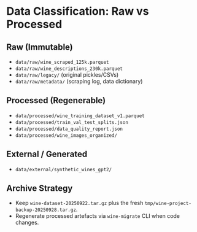 # Data Classification: Raw vs Processed

## Raw (Immutable)
- `data/raw/wine_scraped_125k.parquet`
- `data/raw/wine_descriptions_230k.parquet`
- `data/raw/legacy/` (original pickles/CSVs)
- `data/raw/metadata/` (scraping log, data dictionary)

## Processed (Regenerable)
- `data/processed/wine_training_dataset_v1.parquet`
- `data/processed/train_val_test_splits.json`
- `data/processed/data_quality_report.json`
- `data/processed/wine_images_organized/`

## External / Generated
- `data/external/synthetic_wines_gpt2/`

## Archive Strategy
- Keep `wine-dataset-20250922.tar.gz` plus the fresh `tmp/wine-project-backup-20250928.tar.gz`.
- Regenerate processed artefacts via `wine-migrate` CLI when code changes.
